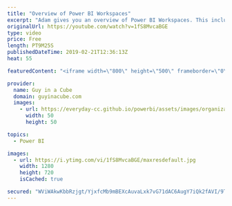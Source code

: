 ```yaml
---
title: "Overview of Power BI Workspaces"
excerpt: "Adam gives you an overview of Power BI Workspaces. This includes the My Workspace and App Workspaces within Power BI. This focuses on the new workspace experience.  Organize work in the new workspaces (preview) in Power BI https://docs.microsoft.com/power-bi/service-new-workspaces  Create the new workspaces"
originalUrl: https://youtube.com/watch?v=1fS8MvcaBGE
type: video
price: Free
length: PT9M25S
publishedDateTime: 2019-02-21T12:36:13Z
heat: 55

featuredContent: "<iframe width=\"800\" height=\"500\" frameborder=\"0\" src=\"https://www.youtube.com/embed/1fS8MvcaBGE\" allow=\"accelerometer; autoplay; encrypted-media; gyroscope; picture-in-picture\" allowfullscreen></iframe>"

provider:
  name: Guy in a Cube
  domain: guyinacube.com
  images:
    - url: https://everyday-cc.github.io/powerbi/assets/images/organizations/guyinacube.com-50x50.jpg
      width: 50
      height: 50

topics:
  - Power BI

images:
  - url: https://i.ytimg.com/vi/1fS8MvcaBGE/maxresdefault.jpg
    width: 1280
    height: 720
    isCached: true

secured: "WViWAkwKbbRzjgt/YjxfcMb9mBEXcAuvaLxk7vG71dAC6AugY7iQk2fAVI/9TwiVNeCZGh5Xwld/XiwH12kj8a62le3m5aRDkszU41Yu5WXbmxfFugVPXVfaAHok6UDQIrlgGbA5P3Xs5cu+s4ZiQYLtNTWkOz7WxTu+QdNd/qz1sswYJ+Z5lCzMaTcm/tevb1Rp+qyYNQc9pgPNG18TH/2C+FFMeu7Brdl68+bPuUmhkKyW41dDFo6uu/bF4M70YkCYT+77iJsa1jEPQ0AFKYSk1dCOvIkRfRu5hTqVN2myrFAUnm8Amz+9QIMYucjxofGmab4X9nZu2+e32Mm8j4mNLxoJC2ufGwavAY+qTbn+w2HOIB2G7moLRTHE3b3mjAdTRvLJIcAZ4n74b/iyHjtTmZNBu3/yJS6ioA6VwoE=;2kxVXn9AH2oGkK95hHqRLA=="
---
```


